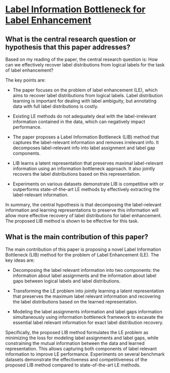 # [Label Information Bottleneck for Label Enhancement](https://arxiv.org/abs/2303.06836)

## What is the central research question or hypothesis that this paper addresses?

 Based on my reading of the paper, the central research question is: How can we effectively recover label distributions from logical labels for the task of label enhancement? 

The key points are:

- The paper focuses on the problem of label enhancement (LE), which aims to recover label distributions from logical labels. Label distribution learning is important for dealing with label ambiguity, but annotating data with full label distributions is costly. 

- Existing LE methods do not adequately deal with the label-irrelevant information contained in the data, which can negatively impact performance. 

- The paper proposes a Label Information Bottleneck (LIB) method that captures the label-relevant information and removes irrelevant info. It decomposes label-relevant info into label assignment and label gap components.

- LIB learns a latent representation that preserves maximal label-relevant information using an information bottleneck approach. It also jointly recovers the label distributions based on this representation.

- Experiments on various datasets demonstrate LIB is competitive with or outperforms state-of-the-art LE methods by effectively extracting the label-relevant information.

In summary, the central hypothesis is that decomposing the label-relevant information and learning representations to preserve this information will allow more effective recovery of label distributions for label enhancement. The proposed LIB method is shown to be effective for this task.


## What is the main contribution of this paper?

 The main contribution of this paper is proposing a novel Label Information Bottleneck (LIB) method for the problem of Label Enhancement (LE). The key ideas are:

- Decomposing the label relevant information into two components: the information about label assignments and the information about label gaps between logical labels and label distributions. 

- Transforming the LE problem into jointly learning a latent representation that preserves the maximum label relevant information and recovering the label distributions based on the learned representation.

- Modeling the label assignments information and label gaps information simultaneously using information bottleneck framework to excavate the essential label relevant information for exact label distribution recovery.

Specifically, the proposed LIB method formulates the LE problem as minimizing the loss for modeling label assignments and label gaps, while constraining the mutual information between the data and learned representation. This allows capturing both components of label relevant information to improve LE performance. Experiments on several benchmark datasets demonstrate the effectiveness and competitiveness of the proposed LIB method compared to state-of-the-art LE methods.
